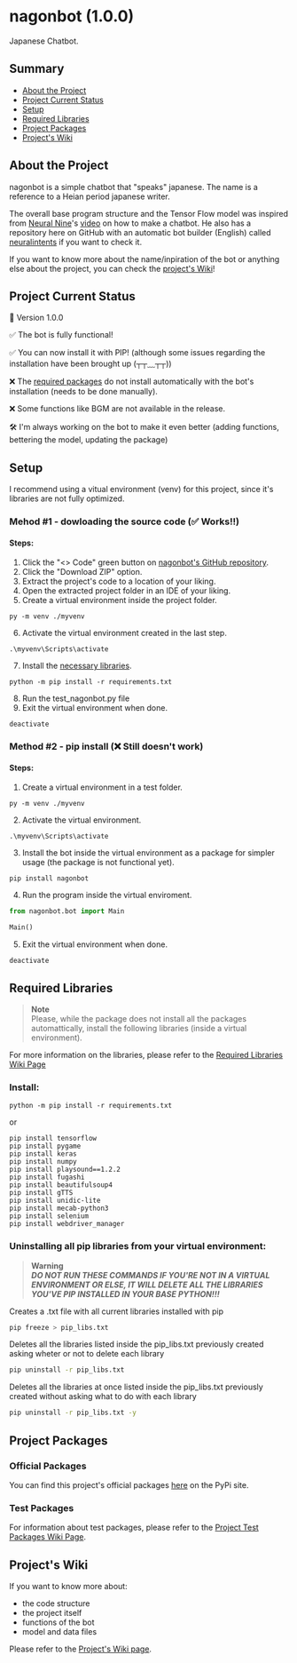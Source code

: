 # nagonbot (1.0.0)
Japanese Chatbot.

## Summary
- [About the Project](#about-the-project)
- [Project Current Status](#project-current-status)
- [Setup](#setup)
- [Required Libraries](#required-libraries)
- [Project Packages](#project-packages)
- [Project's Wiki](#projects-wiki)


## About the Project

nagonbot is a simple chatbot that "speaks" japanese. The name is a reference to a Heian period japanese writer.

The overall base program structure and the Tensor Flow model was inspired from [Neural Nine](https://github.com/NeuralNine)'s [video](https://www.youtube.com/watch?v=1lwddP0KUEg) on how to make a chatbot. He also has a repository here on GitHub with an automatic bot builder (English) called [neuralintents](https://github.com/NeuralNine/neuralintents) if you want to check it. 

If you want to know more about the name/inpiration of the bot or anything else about the project, you can check the [project's Wiki](https://github.com/FDSGAB/nagonbot/wiki)!

## Project Current Status
🤖 Version 1.0.0

✅ The bot is fully functional!

✅ You can now install it with PIP! (although some issues regarding the installation have been brought up (┬┬﹏┬┬))

❌ The [required packages](#required-libraries) do not install automatically with the bot's installation (needs to be done manually).

❌ Some functions like BGM are not available in the release.

🛠 I'm always working on the bot to make it even better (adding functions, bettering the model, updating the package)

## Setup
I recommend using a vitual environment (venv) for this project, since it's libraries are not fully optimized.

### Mehod #1 - dowloading the source code (✅ Works!!)
#### Steps:
1. Click the "<> Code" green button on [nagonbot's GitHub repository](https://github.com/FDSGAB/nagonbot).
2. Click the "Download ZIP" option.
3. Extract the project's code to a location of your liking.
4. Open the extracted project folder in an IDE of your liking.
5. Create a virtual environment inside the project folder.
```
py -m venv ./myvenv
```
6. Activate the virtual environment created in the last step.
```
.\myvenv\Scripts\activate
```
7. Install the [necessary libraries](#required-libraries).
```
python -m pip install -r requirements.txt
```
8. Run the test_nagonbot.py file
9. Exit the virtual environment when done.
```
deactivate
```



### Method #2 - pip install (❌ Still doesn't work)
#### Steps:

1. Create a virtual environment in a test folder.
```
py -m venv ./myvenv
```

2. Activate the virtual environment.
```
.\myvenv\Scripts\activate
```

3. Install the bot inside the virtual environment as a package for simpler usage (the package is not functional yet).
```
pip install nagonbot
```

4. Run the program inside the virtual enviroment.
```python
from nagonbot.bot import Main

Main()
```

5. Exit the virtual environment when done.
```
deactivate
```

## Required Libraries
> __Note__\
Please, while the package does not install all the packages automattically, install the following libraries (inside a virtual environment).

For more information on the libraries, please refer to the [Required Libraries Wiki Page](https://github.com/FDSGAB/nagonbot/wiki/Required-Libraries)

### Install:

```
python -m pip install -r requirements.txt
```
or

```
pip install tensorflow
pip install pygame
pip install keras
pip install numpy
pip install playsound==1.2.2
pip install fugashi
pip install beautifulsoup4
pip install gTTS
pip install unidic-lite
pip install mecab-python3
pip install selenium
pip install webdriver_manager
```

### Uninstalling all pip libraries from your virtual environment:
> __Warning__\
***DO NOT RUN THESE COMMANDS IF YOU'RE NOT IN A VIRTUAL ENVIRONMENT OR ELSE, IT WILL DELETE ALL THE LIBRARIES YOU'VE PIP INSTALLED IN YOUR BASE PYTHON!!!***

Creates a .txt file with all current libraries installed with pip
```bash
pip freeze > pip_libs.txt
```

Deletes all the libraries listed inside the pip_libs.txt previously created asking wheter or not to delete each library
```bash
pip uninstall -r pip_libs.txt
```

Deletes all the libraries at once listed inside the pip_libs.txt previously created without asking what to do with each library
```bash
pip uninstall -r pip_libs.txt -y
```


## Project Packages

### Official Packages
You can find this project's official packages [here](https://pypi.org/project/nagonbot/1.0.0/) on the PyPi site.


### Test Packages
For information about test packages, please refer to the [Project Test Packages Wiki Page](https://github.com/FDSGAB/nagonbot/wiki/Project-Test-Packages#project-test-packages).

## Project's Wiki
If you want to know more about:
- the code structure
- the project itself
- functions of the bot
- model and data files

Please refer to the [Project's Wiki page](https://github.com/FDSGAB/nagonbot/wiki).

